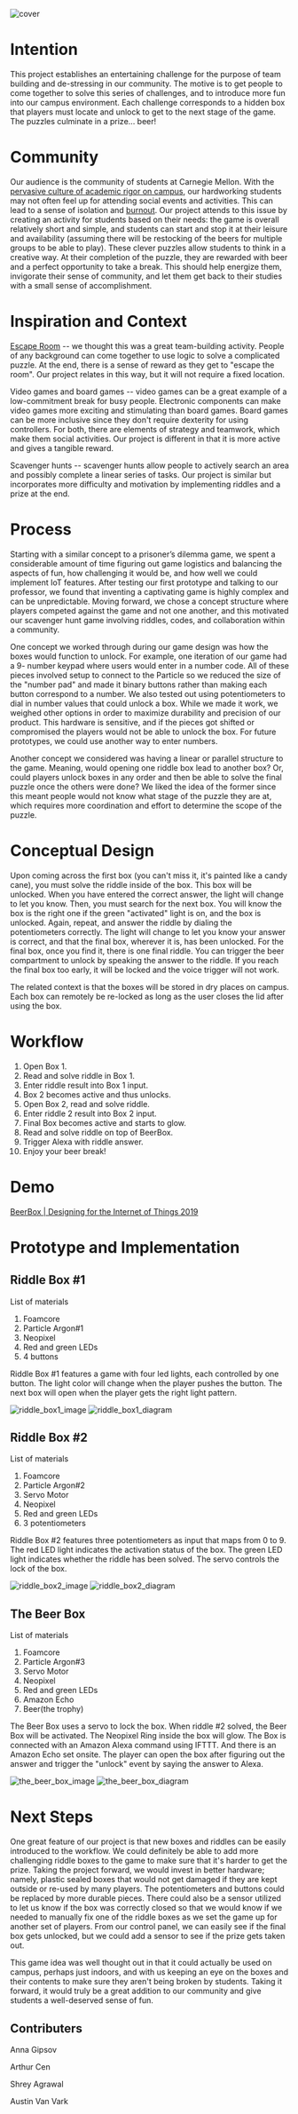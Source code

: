 ![cover](./images/cover.jpeg)
# Intention
This project establishes an entertaining challenge for the purpose of team building and de-stressing in our community. The motive is to get people to come together to solve this series of challenges, and to introduce more fun into our campus environment. Each challenge corresponds to a hidden box that players must locate and unlock to get to the next stage of the game. The puzzles culminate in a prize... beer!

# Community
Our audience is the community of students at Carnegie Mellon. With the [pervasive culture of academic rigor on campus](https://www.cmu.edu/thinktank/docs/Culture_of_Stress_Think_Tank_Findings.pdf), our hardworking students may not often feel up for attending social events and activities. This can lead to a sense of isolation and [burnout](https://www.buzzfeednews.com/article/annehelenpetersen/millennials-burnout-generation-debt-work?utm_source=dynamic&utm_campaign=bffbbuzzfeedtasty&ref=bffbbuzzfeedtasty&fbclid=IwAR0T_z3NF01HT_8UbZCgM6NVneZrZ9L61ssYZNIUh_y2pm1qksgBCFI9V54). Our project attends to this issue by creating an activity for students based on their needs: the game is overall relatively short and simple, and students can start and stop it at their leisure and availability (assuming there will be restocking of the beers for multiple groups to be able to play). These clever puzzles allow students to think in a creative way. At their completion of the puzzle, they are rewarded with beer and a perfect opportunity to take a break. This should help energize them, invigorate their sense of community, and let them get back to their studies with a small sense of accomplishment.

# Inspiration and Context
[Escape Room](https://theescapegame.com/blog/what-is-an-escape-room/) -- we thought this was a great team-building activity. People of any background can come together to use logic to solve a complicated puzzle. At the end, there is a sense of reward as they get to "escape the room". Our project relates in this way, but it will not require a fixed location.

Video games and board games  -- video games can be a great example of a low-commitment break for busy people. Electronic components can make video games more exciting and stimulating than board games. Board games can be more inclusive since they don't require dexterity for using controllers. For both, there are elements of strategy and teamwork, which make them social activities. Our project is different in that it is more active and gives a tangible reward.

Scavenger hunts -- scavenger hunts allow people to actively search an area and possibly complete a linear series of tasks. Our project is similar but incorporates more difficulty and motivation by implementing riddles and a prize at the end. 

# Process
Starting with a similar concept to a prisoner’s dilemma game, we spent a considerable amount of time figuring out game logistics and balancing the aspects of fun, how challenging it would be, and how well we could implement IoT features. After testing our first prototype and talking to our professor, we found that inventing a captivating game is highly complex and can be unpredictable. Moving forward, we chose a concept structure where players competed against the game and not one another, and this motivated our scavenger hunt game involving riddles, codes, and collaboration within a community.

One concept we worked through during our game design was how the boxes would function to unlock. For example, one iteration of our game had a 9- number keypad where users would enter in a number code. All of these pieces involved setup to connect to the Particle so we reduced the size of the "number pad" and made it binary buttons rather than making each button correspond to a number. We also tested out using potentiometers to dial in number values that could unlock a box. While we made it work, we weighed other options in order to maximize durability and precision of our product. This hardware is sensitive, and if the pieces got shifted or compromised the players would not be able to unlock the box. For future prototypes, we could use another way to enter numbers. 

Another concept we considered was having a linear or parallel structure to the game. Meaning, would opening one riddle box lead to another box? Or, could players unlock boxes in any order and then be able to solve the final puzzle once the others were done? We liked the idea of the former since this meant people would not know what stage of the puzzle they are at, which requires more coordination and effort to determine the scope of the puzzle. 

# Conceptual Design 
Upon coming across the first box (you can't miss it, it's painted like a candy cane), you must solve the riddle inside of the box. This box will be unlocked. When you have entered the correct answer, the light will change to let you know. Then, you must search for the next box. You will know the box is the right one if the green "activated" light is on, and the box is unlocked. Again, repeat, and answer the riddle by dialing the potentiometers correctly. The light will change to let you know your answer is correct, and that the final box, wherever it is, has been unlocked. For the final box, once you find it, there is one final riddle. You can trigger the beer compartment to unlock by speaking the answer to the riddle. If you reach the final box too early, it will be locked and the voice trigger will not work. 

The related context is that the boxes will be stored in dry places on campus. Each box can remotely be re-locked as long as the user closes the lid after using the box. 

# Workflow
1. Open Box 1.
2. Read and solve riddle in Box 1.
3. Enter riddle result into Box 1 input.
4. Box 2 becomes active and thus unlocks.
5. Open Box 2, read and solve riddle.
6. Enter riddle 2 result into Box 2 input.
7. Final Box becomes active and starts to glow.
8. Read and solve riddle on top of BeerBox.
9. Trigger Alexa with riddle answer.
10. Enjoy your beer break!

# Demo
[BeerBox | Designing for the Internet of Things 2019](https://youtu.be/uoTeYMGnfI4)

# Prototype and Implementation

## Riddle Box #1

List of materials 

1. Foamcore
2. Particle Argon#1
3. Neopixel
4. Red and green LEDs
5. 4 buttons

Riddle Box #1 features a game with four led lights, each controlled by one button. The light color will change when the player pushes the button. The next box will open when the player gets the right light pattern. 

![riddle_box1_image](./images/riddle_box1_image.jpeg)
![riddle_box1_diagram](./images/riddle_box1_diagram.jpg)

## Riddle Box #2

List of materials

1. Foamcore
2. Particle Argon#2
3. Servo Motor
4. Neopixel
5. Red and green LEDs
6. 3 potentiometers

Riddle Box #2 features three potentiometers as input that maps from 0 to 9. The red LED light indicates the activation status of the box. The green LED light indicates whether the riddle has been solved. The servo controls the lock of the box.

![riddle_box2_image](./images/riddle_box2_image.jpeg)
![riddle_box2_diagram](./images/riddle_box2_diagram.jpg)

## The Beer Box

List of materials

1. Foamcore
2. Particle Argon#3
3. Servo Motor
4. Neopixel
5. Red and green LEDs
6. Amazon Echo
7. Beer(the trophy)

The Beer Box uses a servo to lock the box. When riddle #2 solved, the Beer Box will be activated. The Neopixel Ring inside the box will glow. The Box is connected with an Amazon Alexa command using IFTTT. And there is an Amazon Echo set onsite. The player can open the box after figuring out the answer and trigger the "unlock" event by saying the answer to Alexa.

![the_beer_box_image](./images/the_beer_box_image.jpeg)
![the_beer_box_diagram](./images/the_beer_box_diagram.jpg)

# Next Steps
One great feature of our project is that new boxes and riddles can be easily introduced to the workflow. We could definitely be able to add more challenging riddle boxes to the game to make sure that it's harder to get the prize. Taking the project forward, we would invest in better hardware; namely, plastic sealed boxes that would not get damaged if they are kept outside or re-used by many players. The potentiometers and buttons could be replaced by more durable pieces. There could also be a sensor utilized to let us know if the box was correctly closed so that we would know if we needed to manually fix one of the riddle boxes as we set the game up for another set of players. From our control panel, we can easily see if the final box gets unlocked, but we could add a sensor to see if the prize gets taken out.

This game idea was well thought out in that it could actually be used on campus, perhaps just indoors, and with us keeping an eye on the boxes and their contents to make sure they aren't being broken by students. Taking it forward, it would truly be a great addition to our community and give students a well-deserved sense of fun.

## Contributers
Anna Gipsov

Arthur Cen

Shrey Agrawal

Austin Van Vark
